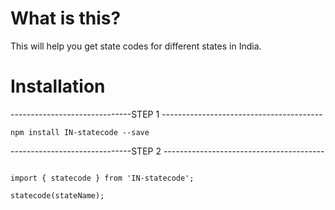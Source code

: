# What is this? 

This will help you get state codes for different states in India.

# Installation

------------------------------STEP 1 ----------------------------------------

`npm install IN-statecode --save`


------------------------------STEP 2 ----------------------------------------

```

import { statecode } from 'IN-statecode';

statecode(stateName);

```
